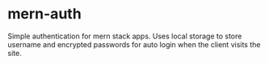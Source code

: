 # mern-auth

Simple authentication for mern stack apps. Uses local storage to store username and encrypted passwords for auto login when the client visits the site.